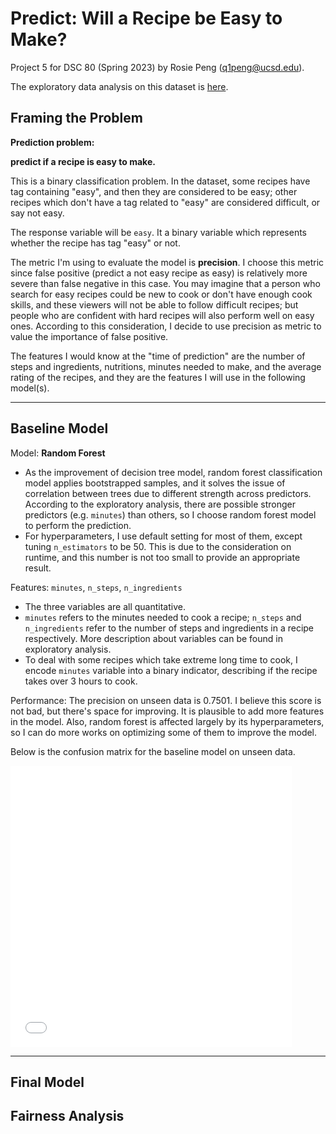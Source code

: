 # Predict: Will a Recipe be Easy to Make?
Project 5 for DSC 80 (Spring 2023) by Rosie Peng (q1peng@ucsd.edu).

The exploratory data analysis on this dataset is [here](https://rosiepeng1.github.io/Easy-Recipes-Analysis/).

## Framing the Problem

**Prediction problem:** 

**predict if a recipe is easy to make.**

This is a binary classification problem. In the dataset, some recipes have tag containing "easy", and then they are considered to be easy; other recipes which don't have a tag related to "easy" are considered difficult, or say not easy. 

The response variable will be `easy`. It a binary variable which represents whether the recipe has tag "easy" or not. 

The metric I'm using to evaluate the model is **precision**. I choose this metric since false positive (predict a not easy recipe as easy) is relatively more severe than false negative in this case. You may imagine that a person who search for easy recipes could be new to cook or don't have enough cook skills, and these viewers will not be able to follow difficult recipes; but people who are confident with hard recipes will also perform well on easy ones. According to this consideration, I decide to use precision as metric to value the importance of false positive.

The features I would know at the "time of prediction" are the number of steps and ingredients, nutritions, minutes needed to make, and the average rating of the recipes, and they are the features I will use in the following model(s).

---

## Baseline Model

Model: **Random Forest**
- As the improvement of decision tree model, random forest classification model applies bootstrapped samples, and it solves the issue of correlation between trees due to different strength across predictors. According to the exploratory analysis, there are possible stronger predictors (e.g. `minutes`) than others, so I choose random forest model to perform the prediction. 
- For hyperparameters, I use default setting for most of them, except tuning `n_estimators` to be 50. This is due to the consideration on runtime, and this number is not too small to provide an appropriate result.

Features: `minutes`, `n_steps`, `n_ingredients`
- The three variables are all quantitative.
- `minutes` refers to the minutes needed to cook a recipe; `n_steps` and `n_ingredients` refer to the number of steps and ingredients in a recipe respectively. More description about variables can be found in exploratory analysis. 
- To deal with some recipes which take extreme long time to cook, I encode `minutes` variable into a binary indicator, describing if the recipe takes over 3 hours to cook. 

Performance: The precision on unseen data is 0.7501. I believe this score is not bad, but there's space for improving. It is plausible to add more features in the model. Also, random forest is affected largely by its hyperparameters, so I can do more works on optimizing some of them to improve the model.

Below is the confusion matrix for the baseline model on unseen data. 
<iframe src="assets/baseline.png" width=450 height=450 frameBorder=0></iframe>

---

## Final Model



## Fairness Analysis


